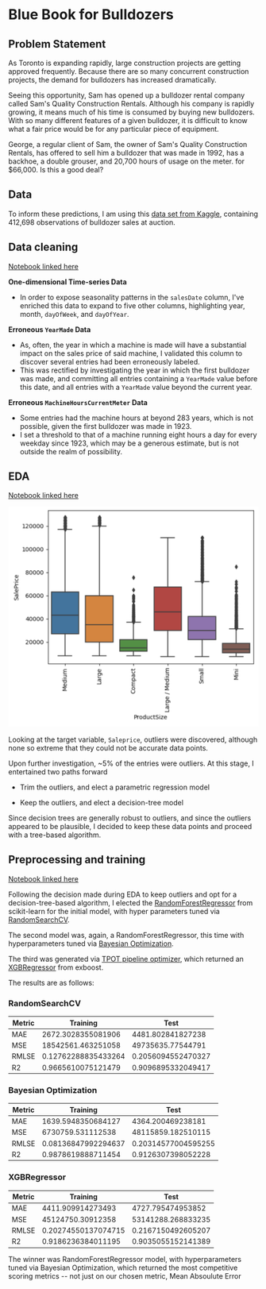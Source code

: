 # Blue Book for Bulldozers

## Problem Statement

As Toronto is expanding rapidly, large construction projects are getting approved frequently. Because there are so many concurrent construction projects, the demand for bulldozers has increased dramatically.

Seeing this opportunity, Sam has opened up a bulldozer rental company called Sam's Quality Construction Rentals. Although his company is rapidly growing, it means much of his time is consumed by buying new bulldozers. With so many different features of a given bulldozer, it is difficult to know what a fair price would be for any particular piece of equipment.

George, a regular client of Sam, the owner of Sam's Quality Construction Rentals, has offered to sell him a bulldozer that was made in 1992, has a backhoe, a double grouser, and 20,700 hours of usage on the meter. for $66,000. Is this a good deal?

## Data

To inform these predictions, I am using this [data set from Kaggle](https://www.kaggle.com/competitions/bluebook-for-bulldozers/data), containing 412,698 observations of bulldozer sales at auction.

## Data cleaning

[Notebook linked here](https://github.com/gregmckenzie88/Capstone-2/blob/main/notebooks/data-wrangling.ipynb)

**One-dimensional Time-series Data**

- In order to expose seasonality patterns in the `salesDate` column, I've enriched this data to expand to five other columns, highlighting year, month, `dayOfWeek`, and `dayOfYear`.

**Erroneous `YearMade` Data**

- As, often, the year in which a machine is made will have a substantial impact on the sales price of said machine, I validated this column to discover several entries had been erroneously labeled.
- This was rectified by investigating the year in which the first bulldozer was made, and committing all entries containing a `YearMade` value before this date, and all entries with a `YearMade` value beyond the current year.

**Erroneous `MachineHoursCurrentMeter` Data**

- Some entries had the machine hours at beyond 283 years, which is not possible, given the first bulldozer was made in 1923.
- I set a threshold to that of a machine running eight hours a day for every weekday since 1923, which may be a generous estimate, but is not outside the realm of possibility.

## EDA

[Notebook linked here](https://github.com/gregmckenzie88/Capstone-2/blob/main/notebooks/exploratory-data-analysis.ipynb)

![SalePrice outliers](sale-price-outliers.png)

Looking at the target variable, `Saleprice`, outliers were discovered, although none so extreme that they could not be accurate data points.

Upon further investigation, ~5% of the entries were outliers. At this stage, I entertained two paths forward

- Trim the outliers, and elect a parametric regression model

- Keep the outliers, and elect a decision-tree model

Since decision trees are generally robust to outliers, and since the outliers appeared to be plausible, I decided to keep these data points and proceed with a tree-based algorithm.

## Preprocessing and training

[Notebook linked here](https://github.com/gregmckenzie88/Capstone-2/blob/main/notebooks/preprocessing_and_training.ipynb)

Following the decision made during EDA to keep outliers and opt for a decision-tree-based algorithm, I elected the [RandomForestRegressor](https://scikit-learn.org/stable/modules/generated/sklearn.ensemble.RandomForestRegressor.html) from scikit-learn for the initial model, with hyper parameters tuned via [RandomSearchCV](https://scikit-learn.org/stable/modules/generated/sklearn.model_selection.RandomizedSearchCV.html).

The second model was, again, a RandomForestRegressor, this time with hyperparameters tuned via [Bayesian Optimization](https://github.com/bayesian-optimization/BayesianOptimization).

The third was generated via [TPOT pipeline optimizer](http://epistasislab.github.io/tpot/), which returned an [XGBRegressor](https://xgboost.readthedocs.io/en/stable/python/python_api.html#xgboost.XGBRegressor) from exboost.

The results are as follows:

### RandomSearchCV

| Metric | Training            | Test               |
| ------ | ------------------- | ------------------ |
| MAE    | 2672.3028355081906  | 4481.802841827238  |
| MSE    | 18542561.463251058  | 49735635.77544791  |
| RMLSE  | 0.12762288835433264 | 0.2056094552470327 |
| R2     | 0.9665610075121479  | 0.9096895332049417 |

### Bayesian Optimization

| Metric | Training            | Test                |
| ------ | ------------------- | ------------------- |
| MAE    | 1639.5948350684127  | 4364.200469238181   |
| MSE    | 6730759.531112538   | 48115859.182510115  |
| RMLSE  | 0.08136847992294637 | 0.20314577004595255 |
| R2     | 0.9878619888711454  | 0.9126307398052228  |

### XGBRegressor

| Metric | Training            | Test               |
| ------ | ------------------- | ------------------ |
| MAE    | 4411.909914273493   | 4727.795474953852  |
| MSE    | 45124750.30912358   | 53141288.268833235 |
| RMLSE  | 0.20274550137074715 | 0.2167150492605207 |
| R2     | 0.9186236384011195  | 0.9035055152141389 |

The winner was RandomForestRegressor model, with hyperparameters tuned via Bayesian Optimization, which returned the most competitive scoring metrics -- not just on our chosen metric, Mean Absoulute Error
